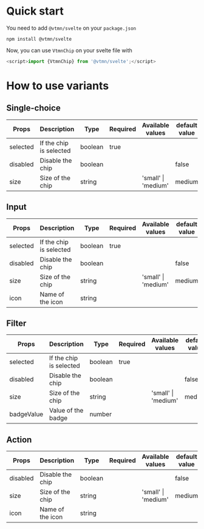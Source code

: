 # Quick start

You need to add `@vtmn/svelte` on your `package.json`

```
npm install @vtmn/svelte
```

Now, you can use `VtmnChip` on your svelte file with

```javascript
<script>import {VtmnChip} from '@vtmn/svelte';</script>
```

# How to use variants

## Single-choice

| Props    | Description             | Type    | Required | Available values    | default value |
| -------- | ----------------------- | ------- | -------- | ------------------- | ------------- |
| selected | If the chip is selected | boolean | true     |                     |               |
| disabled | Disable the chip        | boolean |          |                     | false         |
| size     | Size of the chip        | string  |          | 'small' \| 'medium' | medium        |

## Input

| Props    | Description             | Type    | Required | Available values    | default value |
| -------- | ----------------------- | ------- | -------- | ------------------- | ------------- |
| selected | If the chip is selected | boolean | true     |                     |               |
| disabled | Disable the chip        | boolean |          |                     | false         |
| size     | Size of the chip        | string  |          | 'small' \| 'medium' | medium        |
| icon     | Name of the icon        | string  |          |                     |               |

## Filter

| Props      | Description             | Type    | Required | Available values    | default value |
| ---------- | ----------------------- | ------- | -------- | ------------------- | ------------- |
| selected   | If the chip is selected | boolean | true     |                     |               |
| disabled   | Disable the chip        | boolean |          |                     | false         |
| size       | Size of the chip        | string  |          | 'small' \| 'medium' | medium        |
| badgeValue | Value of the badge      | number  |          |                     |               |

## Action

| Props    | Description      | Type    | Required | Available values    | default value |
| -------- | ---------------- | ------- | -------- | ------------------- | ------------- |
| disabled | Disable the chip | boolean |          |                     | false         |
| size     | Size of the chip | string  |          | 'small' \| 'medium' | medium        |
| icon     | Name of the icon | string  |          |                     |               |
